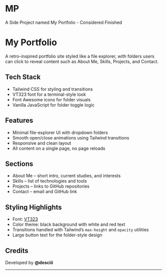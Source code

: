 # MP

A Side Project named My Portfolio - Considered Finished

# My Portfolio

A retro-inspired portfolio site styled like a file explorer, with folders users can click to reveal content such as About Me, Skills, Projects, and Contact.

## Tech Stack

- Tailwind CSS for styling and transitions
- VT323 font for a terminal-style look
- Font Awesome icons for folder visuals
- Vanilla JavaScript for folder toggle logic

## Features

- Minimal file-explorer UI with dropdown folders
- Smooth open/close animations using Tailwind transitions
- Responsive and clean layout
- All content on a single page, no page reloads

## Sections

- About Me – short intro, current studies, and interests
- Skills – list of technologies and tools
- Projects – links to GitHub repositories
- Contact – email and GitHub link

## Styling Highlights

- Font: [VT323](https://fonts.google.com/specimen/VT323)
- Color theme: black background with white and red text
- Transitions handled with Tailwind’s `max-height` and `opacity` utilities
- Large button text for the folder-style design

## Credits

Developed by **@desciii**

---
